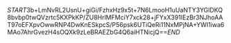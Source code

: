 $START$3b+LmNvRL2UsnU+giGi/FzhxHz9x5t+7N6LmooH1uUaNTY3YGlDKQ8bvbp0twQVzrtc5KXPkKP/ZU8HrlMFMciY7xck28+jFYxX391IEzBr3NJhoAAT97oEFXpvOwwRNP4DwKnESkpcS/P56psk6UTiQeRi11NxMPjNA+YWI1iwa6MAo7AhrGvezH4sOQXk9zLeBRAEZbG4Q6aiHTNicjQ==$END$